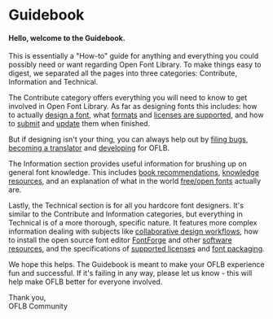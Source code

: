 <h1>Guidebook</h1>

<h4>Hello, welcome to the Guidebook.</h4>
<p>This is essentially a "How-to" guide for anything and everything you could possibly need or want regarding Open Font Library. To make things easy to digest, we separated all the pages into three categories: Contribute, Information and Technical. 

<p>The Contribute category offers everything you will need to know to get involved in Open Font Library. As far as designing fonts this includes: how to actually <a href="/guidebook/font_design">design a font</a>, what <a href="/guidebook/font_formats">formats</a> and <a href="/guidebook/supported_licenses">licenses are supported</a>, and how to <a href="/guidebook/submission_guidelines"> submit</a> and <a href="/guidebook/how_to_update_a_font">update</a> them when finished.
<p>
But if designing isn't your thing,  you can always help out by <a href="/guidebook/how_to_file_bugs"> filing bugs</a>, <a href="/guidebook/become-a-translator">becoming a translator</a> and <a href="/guidebook/dev-faq"> developing</a> for OFLB.
<p>
The Information section provides useful information for brushing up on general font knowledge. This includes <a href="/guidebook/book_recommendations">book recommendations</a>, <a href="/guidebook/knowledge_resources">knowledge resources</a>, and an explanation of what in the world <a href="/guidebook/libre_open_fonts">free/open fonts</a> actually are.

<p>
Lastly, the Technical section is for all you hardcore font designers. It's similar to the Contribute and Information categories, but everything in Technical is of a more thorough, specific nature. It features more complex information dealing with subjects like <a href="/guidebook/collaborative_design_workflows">collaborative design workflows</a>, how to install the open source font editor <a href="/guidebook/how_to_install_font_forge">FontForge</a> and other <a href="/guidebook/software">software resources</a>, and the specifications of <a href="/guidebook/supported_licenses">supported licenses</a> and <a href="/guidebook/font_packaging">font packaging</a>.

<p>
We hope this helps. The Guidebook is meant to make your OFLB experience fun and successful. If it's failing in any way, please let us know - this will help make OFLB better for everyone involved. 

<p>
Thank you,<br>
OFLB Community
</p>